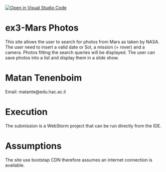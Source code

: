 [![Open in Visual Studio Code](https://classroom.github.com/assets/open-in-vscode-f059dc9a6f8d3a56e377f745f24479a46679e63a5d9fe6f495e02850cd0d8118.svg)](https://classroom.github.com/online_ide?assignment_repo_id=6463949&assignment_repo_type=AssignmentRepo)
# ex3-Mars Photos 
This site allows the user to search for photos from Mars as taken by NASA.
The user need to insert a valid date or Sol, a mission (= rover) and a camera.
Photos fitting the search queries will be displayed.
The user can save photos into a list and display them in a slide show.

<h1>Matan Tenenboim</h1>
<p>Email: matante@edu.hac.ac.il</p>

<h1>Execution</h1>
<p>
The submission is a WebStorm project that can be run directly from the IDE.
</p>

<h1>Assumptions</h1>
<p>
  The site use bootstap CDN therefore assumes an internet connection is available.
</p>

